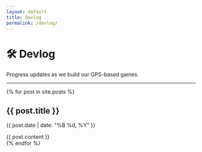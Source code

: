 ```yaml
---
layout: default
title: Devlog
permalink: /devlog/
---
```


# 🛠 Devlog

Progress updates as we build our GPS-based games.

---

{% for post in site.posts %}

<div class="mb-12 pb-8 border-b border-gray-700">
  <h2 class="text-2xl font-semibold text-blue-400">{{ post.title }}</h2>
  <p class="text-sm text-gray-400 mb-4">{{ post.date | date: "%B %d, %Y" }}</p>
  <div class="prose prose-invert max-w-none">
    {{ post.content }}
  </div>
</div>
{% endfor %}
